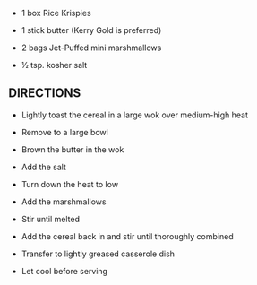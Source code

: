- 1 box Rice Krispies

- 1 stick butter (Kerry Gold is preferred)

- 2 bags Jet-Puffed mini marshmallows

- ½ tsp. kosher salt

## DIRECTIONS

- Lightly toast the cereal in a large wok over medium-high heat

- Remove to a large bowl

- Brown the butter in the wok

- Add the salt

- Turn down the heat to low

- Add the marshmallows

- Stir until melted

- Add the cereal back in and stir until thoroughly combined

- Transfer to lightly greased casserole dish

- Let cool before serving
